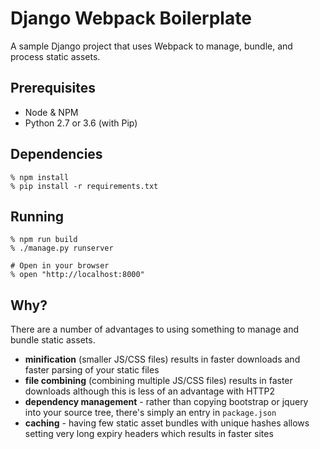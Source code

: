 # Django Webpack Boilerplate

A sample Django project that uses Webpack to manage, bundle, and process static assets.


## Prerequisites

* Node & NPM
* Python 2.7 or 3.6 (with Pip)


## Dependencies

    % npm install
    % pip install -r requirements.txt


## Running

    % npm run build
    % ./manage.py runserver

    # Open in your browser
    % open "http://localhost:8000"


## Why?

There are a number of advantages to using something to manage and bundle static
assets. 

* **minification** (smaller JS/CSS files) results in faster downloads and faster parsing of your static files
* **file combining** (combining multiple JS/CSS files) results in faster downloads although this is less of an advantage with HTTP2
* **dependency management** - rather than copying bootstrap or jquery into your source tree, there's simply an entry in `package.json`
* **caching** - having few static asset bundles with unique hashes allows setting very long expiry headers which results in faster sites
